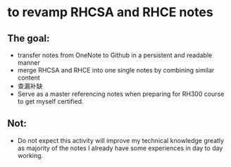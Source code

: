 # to revamp RHCSA and RHCE notes

## The goal:
- transfer notes from OneNote to Github in a persistent and readable manner
- merge RHCSA and RHCE into one single notes by combining similar content
- 查漏补缺
- Serve as a master referencing notes when preparing for RH300 course to get myself certified. 

## Not:
- Do not expect this activity will improve my technical knowledge greatly as majority of the notes I already have some experiences in day to day working. 
